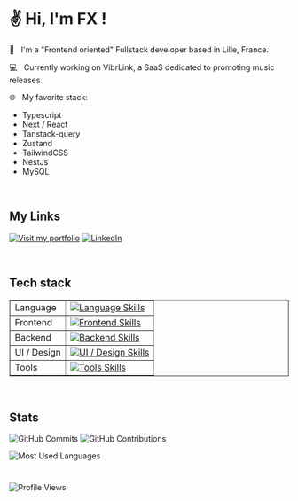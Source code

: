 ✌️ Hi, I'm FX !
========================================================================================================================================

🚀 &nbsp; I'm a "Frontend oriented" Fullstack developer based in Lille, France.

💻 &nbsp; Currently working on VibrLink, a SaaS dedicated to promoting music releases.

🌐 &nbsp; My favorite stack: 
- Typescript
- Next / React
- Tanstack-query
- Zustand
- TailwindCSS
- NestJs
- MySQL

<br/>
<h2>My Links</h2>

[![Visit my portfolio](https://img.shields.io/badge/Visit%20my%20portfolio-%23009E49?style=for-the-badge&logo=google-chrome&logoColor=white)](https://www.fxsavary.com/)
[![LinkedIn](https://img.shields.io/badge/LinkedIn-%230A66C2?style=for-the-badge&logo=linkedin&logoColor=white)](https://www.linkedin.com/in/françois-xavier-savary-ab9665210/)

<br/>
<h2>Tech stack</h2>

<table border="1">
  <tbody>
    <tr>
      <td>Language</td>
      <td>
        <a href="https://skillicons.dev">
          <img src="https://skillicons.dev/icons?i=ts,js" alt="Language Skills">
        </a>
      </td>
    </tr>
    <tr>
      <td>Frontend</td>
      <td>
        <a href="https://skillicons.dev">
          <img src="https://skillicons.dev/icons?i=react,next,vue" alt="Frontend Skills">
        </a>
      </td>
    </tr>
    <tr>
      <td>Backend</td>
      <td>
        <a href="https://skillicons.dev">
          <img src="https://skillicons.dev/icons?i=nodejs,nestjs,express,mysql" alt="Backend Skills">
        </a>
      </td>
    </tr>
    <tr>
      <td>UI / Design</td>
      <td>
        <a href="https://skillicons.dev">
          <img src="https://skillicons.dev/icons?i=sass,tailwind,figma,ps" alt="UI / Design Skills">
        </a>
      </td>
    </tr>
    <tr>
      <td>Tools</td>
      <td>
        <a href="https://skillicons.dev">
          <img src="https://skillicons.dev/icons?i=vercel,jest" alt="Tools Skills">
        </a>
      </td>
    </tr>
  </tbody> 
</table>

<br/>
<h2>Stats</h2>

![GitHub Commits](https://github-readme-stats.vercel.app/api?username=Efyx-07&show_icons=true&count_private=true&theme=dark)
![GitHub Contributions](https://github-readme-streak-stats.herokuapp.com/?user=Efyx-07&theme=dark&hide_border=true&date_format=M%20j%5B%2C%20Y%5D)

![Most Used Languages](https://github-readme-stats.vercel.app/api/top-langs/?username=Efyx-07&hide=html&langs_count=6&theme=dark)

<h1></h1>

![Profile Views](https://komarev.com/ghpvc/?username=Efyx-07&color=blue)





